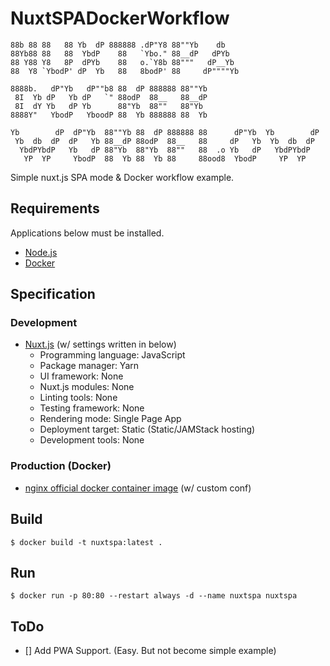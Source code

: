# NuxtSPADockerWorkflow

```
88b 88 88   88 Yb  dP 888888 .dP"Y8 88""Yb    db
88Yb88 88   88  YbdP    88   `Ybo." 88__dP   dPYb
88 Y88 Y8   8P  dPYb    88   o.`Y8b 88"""   dP__Yb
88  Y8 `YbodP' dP  Yb   88   8bodP' 88     dP""""Yb

8888b.   dP"Yb   dP""b8 88  dP 888888 88""Yb
 8I  Yb dP   Yb dP   `" 88odP  88__   88__dP
 8I  dY Yb   dP Yb      88"Yb  88""   88"Yb
8888Y"   YbodP   YboodP 88  Yb 888888 88  Yb

Yb        dP  dP"Yb  88""Yb 88  dP 888888 88      dP"Yb  Yb        dP
 Yb  db  dP  dP   Yb 88__dP 88odP  88__   88     dP   Yb  Yb  db  dP
  YbdPYbdP   Yb   dP 88"Yb  88"Yb  88""   88  .o Yb   dP   YbdPYbdP
   YP  YP     YbodP  88  Yb 88  Yb 88     88ood8  YbodP     YP  YP
```

Simple nuxt.js SPA mode &amp; Docker workflow example.

## Requirements

Applications below must be installed.

- [Node.js](https://nodejs.org/)
- [Docker](https://www.docker.com/)

## Specification

### Development

- [Nuxt.js](https://nuxtjs.org/) (w/ settings written in below)
  - Programming language: JavaScript
  - Package manager: Yarn
  - UI framework: None
  - Nuxt.js modules: None
  - Linting tools: None
  - Testing framework: None
  - Rendering mode: Single Page App
  - Deployment target: Static (Static/JAMStack hosting)
  - Development tools: None

### Production (Docker)

- [nginx official docker container image](https://hub.docker.com/_/nginx) (w/ custom conf)

## Build

```
$ docker build -t nuxtspa:latest .
```

## Run

```
$ docker run -p 80:80 --restart always -d --name nuxtspa nuxtspa
```

## ToDo

- [] Add PWA Support. (Easy. But not become simple example)

